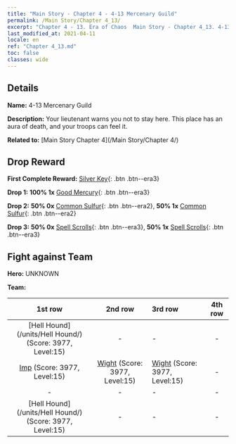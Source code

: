 ```yaml
---
title: "Main Story - Chapter 4 - 4-13 Mercenary Guild"
permalink: /Main Story/Chapter 4_13/
excerpt: "Chapter 4 - 13. Era of Chaos  Main Story - Chapter 4_13. 4-13 Mercenary Guild"
last_modified_at: 2021-04-11
locale: en
ref: "Chapter 4_13.md"
toc: false
classes: wide
---
```


## Details

 **Name:** 4-13 Mercenary Guild

 **Description:** Your lieutenant warns you not to stay here. This place has an aura of death, and your troops can feel it.

 **Related to:** [Main Story Chapter 4](/Main Story/Chapter 4/)

## Drop Reward

 **First Complete Reward:** [Silver Key](/Items/con_693/){: .btn .btn--era3}

 **Drop 1:** **100% 1x** [Good Mercury](/Items/mat_14/){: .btn .btn--era3}

 **Drop 2:** **50% 0x** [Common Sulfur](/Items/mat_9/){: .btn .btn--era2}, **50% 1x** [Common Sulfur](/Items/mat_9/){: .btn .btn--era2}

 **Drop 3:** **50% 0x** [Spell Scrolls](/Items/con_694/){: .btn .btn--era3}, **50% 1x** [Spell Scrolls](/Items/con_694/){: .btn .btn--era3}


## Fight against Team
 **Hero:** UNKNOWN

 **Team:**


  | 1st row | 2nd row | 3rd row | 4th row |
  |:----:|:----:|:----|:----:|
  | [Hell Hound](/units/Hell Hound/) (Score: 3977, Level:15)  | - | - | - |
  | [Imp](/units/Imp/) (Score: 3977, Level:15)  | [Wight](/units/Wight/) (Score: 3977, Level:15)  | [Wight](/units/Wight/) (Score: 3977, Level:15)  | - |
  | - | - | - | - |
  | [Hell Hound](/units/Hell Hound/) (Score: 3977, Level:15)  | - | - | - |


